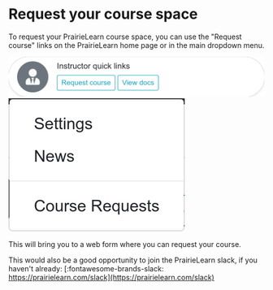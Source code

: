 # Request your course space

To request your PrairieLearn course space, you can use the "Request course" links on the PrairieLearn home page or in the main dropdown menu.

![](img/requestCourseButton.png)
![](img/requestCourseDropdown.png)

This will bring you to a web form where you can request your course.

This would also be a good opportunity to join the PrairieLearn slack, if you haven't already: [:fontawesome-brands-slack: https://prairielearn.com/slack](https://prairielearn.com/slack)
